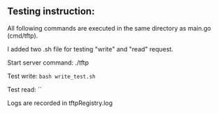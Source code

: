 ## Testing instruction:

All following commands are executed in the same directory as main.go (cmd/tftp).

I added two .sh file for testing "write" and "read" request.

Start server command: ./tftp

Test write: `bash write_test.sh`

Test read: ``

Logs are recorded in tftpRegistry.log